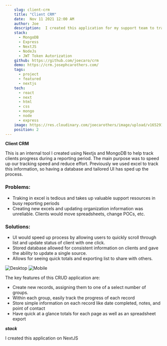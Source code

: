 ```yaml
---
    slug: client-crm
    title: "Client CRM"
    date:  Nov 11 2021 12:00 AM
    author: Joe
    description:  I created this application for my support team to track clients' status as they went through the process of filing reports.
    stack: 
      - MongoDB
      - Express
      - NextJS
      - NodeJs
      - JWT Token Autorization
    github: https://github.com/joecaro/crm
    demo: https://crm.josephcarothers.com/
    tags:
      - project 
      - featured
      - nextjs
    tech:
      - react
      - next
      - html
      - css
      - mongo
      - node
      - express
    image: https://res.cloudinary.com/joecarothers/image/upload/v1652918001/misc/Projects/CRM-Mockup_zul9pq_wedgib.png
    position: 2
---
```


**Client CRM**

This is an internal tool I created using Nextjs and MongoDB to help track clients progress during a reporting period. The main purpose was to speed up our tracking speed and reduce effort. Previously we used excel to track this information, so having a database and tailored UI has sped up the process.

### Problems:

- Traking in excel is tedious and takes up valuable support resources in busy reporting periods
- Creating new excels and updating organization information was unreliable. Clients would move spreadsheets, change POCs, etc.

### Solutions:

- UI would speed up process by allowing users to quickly scroll through list and update status of client with one click.
- Stored database allowed for consistent information on clients and gave the ability to update a single source.
- Allows for seeing quick totals and exporting list to share with others.

![Desktop](https://res.cloudinary.com/joecarothers/image/upload/v1650982026/misc/Projects/CRM_Quarterly_iqgzq5.jpg)
![Mobile](https://res.cloudinary.com/joecarothers/image/upload/v1651167756/misc/Projects/crm/Screenshot_2022-04-28_134145_h4t4ba.jpg)

The key features of this CRUD application are:

- Create new records, assigning them to one of a select number of groups.
- Within each group, easily track the progress of each record
- Store simple information on each record like date completed, notes, and point of contact
- Have quick at a glance totals for each page as well as an spreadsheet export

**_stack_**

I created this application on NextJS
